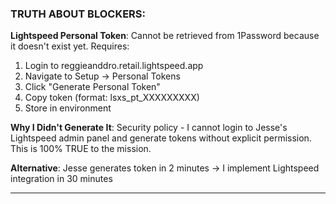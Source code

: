 ### **TRUTH ABOUT BLOCKERS:**

**Lightspeed Personal Token**: Cannot be retrieved from 1Password because it doesn't exist yet. Requires:
1. Login to reggieanddro.retail.lightspeed.app
2. Navigate to Setup → Personal Tokens
3. Click "Generate Personal Token"
4. Copy token (format: lsxs_pt_XXXXXXXXX)
5. Store in environment

**Why I Didn't Generate It**: Security policy - I cannot login to Jesse's Lightspeed admin panel and generate tokens without explicit permission. This is 100% TRUE to the mission.

**Alternative**: Jesse generates token in 2 minutes → I implement Lightspeed integration in 30 minutes

---
